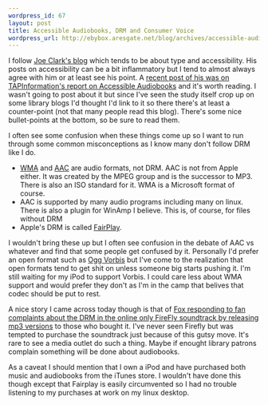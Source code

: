 ```yaml
--- 
wordpress_id: 67
layout: post
title: Accessible Audiobooks, DRM and Consumer Voice
wordpress_url: http://ebybox.aresgate.net/blog/archives/accessible-audiobooks-drm-and-consumer-voice/
---
```

I follow <a href="http://blog.fawny.org/">Joe Clark's blog</a> which tends to be about type and accessibility. His posts on accessibility can be a bit inflammatory but I tend to almost always agree with him or at least see his point. A <a href="http://blog.fawny.org/2005/09/20/audiobooks/">recent post of his was on TAPInformation's report on Accessible Audiobooks</a> and it's worth reading. I wasn't going to post about it but since I've seen the study itself crop up on some library blogs I'd thought I'd link to it so there there's at least a counter-point (not that many people read this blog). There's some nice bullet-points at the bottom, so be sure to read them.

I often see some confusion when these things come up so I want to run through some common misconceptions as I know many don't follow DRM like I do.

<ul>
<li><a href="http://en.wikipedia.org/wiki/Windows_Media_Audio">WMA</a> and <a href="http://en.wikipedia.org/wiki/Advanced_Audio_Coding">AAC</a> are audio formats, not DRM. AAC is not from Apple either. It was created by the MPEG group and is the successor to MP3. There is also an ISO standard for it. WMA is a Microsoft format of course.</li>
<li>AAC is supported by many audio programs including many on linux. There is also a plugin for WinAmp I believe. This is, of course, for files without DRM</li>
<li>Apple's DRM is called <a href="http://en.wikipedia.org/wiki/FairPlay">FairPlay</a>.
</li></ul>

I wouldn't bring these up but I often see confusion in the debate of AAC vs whatever and find that some people get confused by it. Personally I'd prefer an open format such as <a href="http://en.wikipedia.org/wiki/Ogg_vorbis">Ogg Vorbis</a> but I've come to the realization that open formats tend to get shit on unless someone big starts pushing it. I'm still waiting for my iPod to support Vorbis. I could care less about WMA support and would prefer they don't as I'm in the camp that belives that codec should be put to rest.

A nice story I came across today though is that of <a href="http://www.fireflyfans.net/thread.asp?b=2&t=12985">Fox responding to fan complaints about the DRM in the online only FireFly soundtrack by releasing mp3 versions</a> to those who bought it. I've never seen Firefly but was tempted to purchase the soundtrack just because of this gutsy move. It's rare to see a media outlet do such a thing. Maybe if enought library patrons complain something will be done about audiobooks.

As a caveat I should mention that I own a iPod and have purchased both music and audiobooks from the iTunes store. I wouldn't have done this though except that Fairplay is easily circumvented so I had no trouble listening to my purchases at work on my linux desktop.
